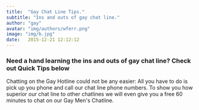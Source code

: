 ```yaml
---
title:  "Gay Chat Line Tips."
subtitle: "Ins and outs of gay chat line."
author: "gay"
avatar: "img/authors/wferr.png"
image: "img/b.jpg"
date:   2015-12-21 12:12:12
---
```


### Need a hand learning the ins and outs of gay chat line? Check out Quick Tips below
Chatting on the Gay Hotline could not be any easier: All you have to do is pick up you phone and call our chat line phone numbers. To show you how superior our chat line to other chatlines we will even give you a free 60 minutes to chat on our Gay Men's Chatline. 

